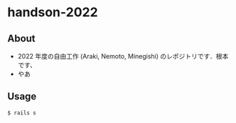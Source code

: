 # handson-2022

## About

* 2022 年度の自由工作 (Araki, Nemoto, Minegishi) のレポジトリです．根本です、
* やあ

## Usage

```
$ rails s
```
